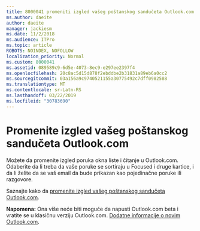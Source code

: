 ```yaml
---
title: 8000041 promeniti izgled vašeg poštanskog sandučeta Outlook.com
ms.author: daeite
author: daeite
manager: jackiesm
ms.date: 11/2/2018
ms.audience: ITPro
ms.topic: article
ROBOTS: NOINDEX, NOFOLLOW
localization_priority: Normal
ms.custom: 8000041
ms.assetid: 089589c9-6d5e-4073-8ec9-e297ee2397f4
ms.openlocfilehash: 20c8ac5d15d878f2ebddbe2b31831a89eb6a0cc2
ms.sourcegitcommit: 03a156a9c9740521155a30775492c7dff0982588
ms.translationtype: MT
ms.contentlocale: sr-Latn-RS
ms.lasthandoff: 03/22/2019
ms.locfileid: "30783690"
---
```

# <a name="change-the-look-of-your-outlookcom-mailbox"></a>Promenite izgled vašeg poštanskog sandučeta Outlook.com

Možete da promenite izgled poruka okna liste i čitanje u Outlook.com. Odaberite da li treba da vaše poruke se sortiraju u Focused i druge kartice, i da li želite da se vaš email da bude prikazan kao pojedinačne poruke ili razgovore.
  
Saznajte kako da [promenite izgled vašeg poštanskog sandučeta Outlook.com](https://go.microsoft.com/fwlink/p/?linkid=2001401&amp;clcid=0x409).
  
 **Napomena:** Ona više neće biti moguće da napusti Outlook.com beta i vratite se u klasičnu verziju Outlook.com. [Dodatne informacije o novim Outlook.com](https://go.microsoft.com/fwlink/p/?linkid=874356).
  

